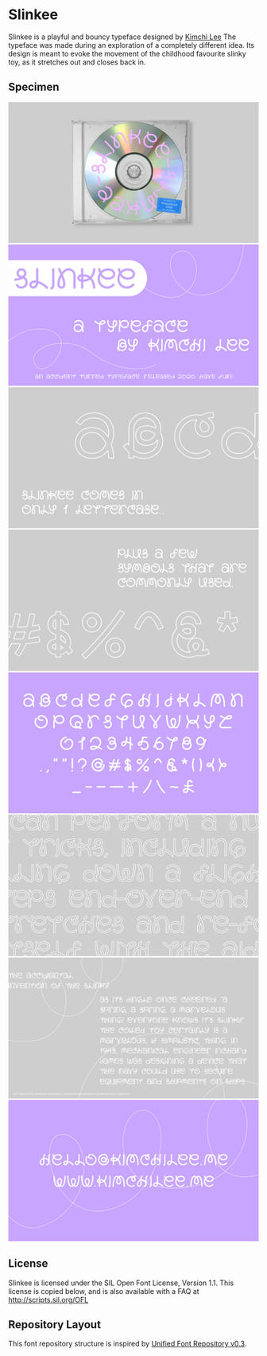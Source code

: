 # Slinkee

Slinkee is a playful and bouncy typeface designed by [Kimchi Lee](http://kimchilee.me/) The typeface was made during an exploration of a completely different idea. Its design is meant to evoke the movement of the childhood favourite slinky toy, as it stretches out and closes back in. 

## Specimen

![Slinkee-specimen01](documentation/images/Slinkee-specimen01.jpg)
![Slinkee-specimen02](documentation/images/Slinkee-specimen02.jpg)
![Slinkee-specimen03](documentation/images/Slinkee-specimen03.jpg)
![Slinkee-specimen04](documentation/images/Slinkee-specimen04.jpg)
![Slinkee-specimen05](documentation/images/Slinkee-specimen05.jpg)
![Slinkee-specimen06](documentation/images/Slinkee-specimen06.jpg)
![Slinkee-specimen07](documentation/images/Slinkee-specimen07.jpg)
![Slinkee-specimen08](documentation/images/Slinkee-specimen08.jpg)

## License

Slinkee is licensed under the SIL Open Font License, Version 1.1.
This license is copied below, and is also available with a FAQ at
http://scripts.sil.org/OFL

## Repository Layout

This font repository structure is inspired by [Unified Font Repository v0.3](https://github.com/unified-font-repository/Unified-Font-Repository).
